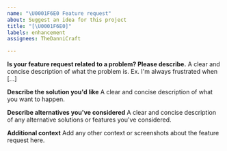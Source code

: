 ```yaml
---
name: "\U0001F6E0️ Feature request"
about: Suggest an idea for this project
title: "[\U0001F6E0️]"
labels: enhancement
assignees: TheDanniCraft

---
```


**Is your feature request related to a problem? Please describe.**
A clear and concise description of what the problem is. Ex. I'm always frustrated when [...]

**Describe the solution you'd like**
A clear and concise description of what you want to happen.

**Describe alternatives you've considered**
A clear and concise description of any alternative solutions or features you've considered.

**Additional context**
Add any other context or screenshots about the feature request here.